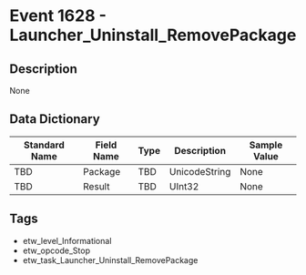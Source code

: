# Event 1628 - Launcher_Uninstall_RemovePackage

## Description
None

## Data Dictionary
|Standard Name|Field Name|Type|Description|Sample Value|
|---|---|---|---|---|
|TBD|Package|TBD|UnicodeString|None|None|
|TBD|Result|TBD|UInt32|None|None|

## Tags
* etw_level_Informational
* etw_opcode_Stop
* etw_task_Launcher_Uninstall_RemovePackage
